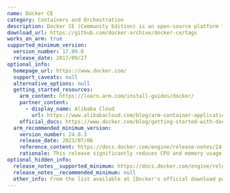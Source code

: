 ```yaml
---
name: Docker CE
category: Containers and Orchestration
description: Docker CE (Community Edition) is an open-source platform for developing, shipping, and running applications in containers.
download_url: https://github.com/docker-archive/docker-ce/tags
works_on_arm: true
supported_minimum_version:
  version_number: 17.09.0
  release_date: 2017/09/27
optional_info:
  homepage_url: https://www.docker.com/
  support_caveats: null
  alternative_options: null
  getting_started_resources:
    arm_content: https://learn.arm.com/install-guides/docker/
    partner_content:
      - display_name: Alibaba Cloud
        url: https://www.alibabacloud.com/blog/arm-container-applications-accelerating-development-and-testing_595802
    official_docs: https://www.docker.com/blog/getting-started-with-docker-for-arm-on-linux/
  arm_recommended_minimum_version:
    version_number: 24.0.3
    release_date: 2023/07/06
    reference_content: https://docs.docker.com/engine/release-notes/24.0/#2403
    rationale: This release significantly reduces CPU and memory usage when populating the debug section of GET/ info, improving performance during diagnostics. Packaging updates include Go 1.20.5, Docker Compose v2.19.1, and Buildx v0.11.1, ensuring runtime and build tool improvements.
optional_hidden_info:
  release_notes__supported_minimum: https://docs.docker.com/engine/release-notes/17.09/
  release_notes__recommended_minimum: null
  other_info: From the list available at [Docker's official download page](https://download.docker.com/linux/static/stable/aarch64/) for ARM64, it is clear that Docker CE 17.09.0 rolled out initial support for ARM64 architecture.
---
```


